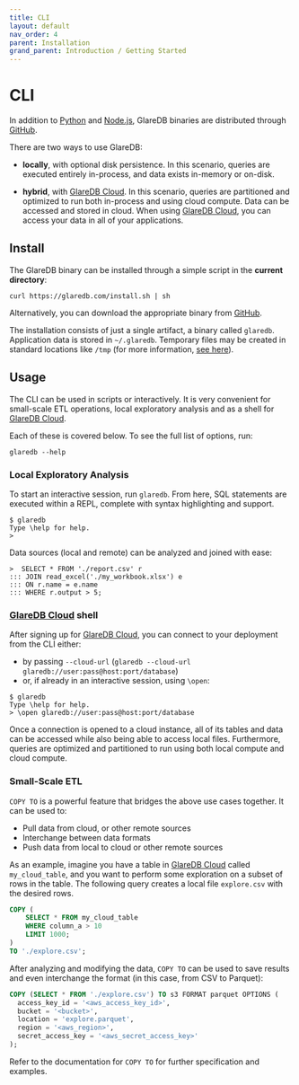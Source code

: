 ```yaml
---
title: CLI
layout: default
nav_order: 4
parent: Installation
grand_parent: Introduction / Getting Started
---
```


# CLI

In addition to [Python] and [Node.js], GlareDB binaries are distributed through
[GitHub].

There are two ways to use GlareDB:

- **locally**, with optional disk persistence. In this scenario, queries are
  executed entirely in-process, and data exists in-memory or on-disk.

- **hybrid**, with [GlareDB Cloud]. In this scenario, queries are partitioned and
  optimized to run both in-process and using cloud compute. Data can be accessed
  and stored in cloud. When using [GlareDB Cloud], you can access your data
  in all of your applications.

## Install

The GlareDB binary can be installed through a simple script in the **current
directory**:

```shell
curl https://glaredb.com/install.sh | sh
```

Alternatively, you can download the appropriate binary from [GitHub].

The installation consists of just a single artifact, a binary called `glaredb`.
Application data is stored in `~/.glaredb`. Temporary files may be created in
standard locations like `/tmp` (for more information,
[see here](https://doc.rust-lang.org/std/env/fn.temp_dir.html)).

## Usage

The CLI can be used in scripts or interactively. It is very convenient for
small-scale ETL operations, local exploratory analysis and as a shell for
[GlareDB Cloud].

Each of these is covered below. To see the full list of options, run:

```shell
glaredb --help
```

### Local Exploratory Analysis

To start an interactive session, run `glaredb`. From here, SQL statements are
executed within a REPL, complete with syntax highlighting and support.

```shell
$ glaredb
Type \help for help.
>
```

Data sources (local and remote) can be analyzed and joined with ease:

```shell
>  SELECT * FROM './report.csv' r
::: JOIN read_excel('./my_workbook.xlsx') e
::: ON r.name = e.name
::: WHERE r.output > 5;
```

### [GlareDB Cloud] shell

After signing up for [GlareDB Cloud], you can connect to your deployment from
the CLI either:

- by passing `--cloud-url` (`glaredb --cloud-url glaredb://user:pass@host:port/database`)
- or, if already in an interactive session, using `\open`:

```shell
$ glaredb
Type \help for help.
> \open glaredb://user:pass@host:port/database
```

Once a connection is opened to a cloud instance, all of its tables and data
can be accessed while also being able to access local files. Furthermore,
queries are optimized and partitioned to run using both local compute and
cloud compute.

### Small-Scale ETL

`COPY TO` is a powerful feature that bridges the above use cases together. It
can be used to:

- Pull data from cloud, or other remote sources
- Interchange between data formats
- Push data from local to cloud or other remote sources

As an example, imagine you have a table in [GlareDB Cloud] called
`my_cloud_table`, and you want to perform some exploration on a subset of rows
in the table. The following query creates a local file `explore.csv` with the
desired rows.

```sql
COPY (
    SELECT * FROM my_cloud_table
    WHERE column_a > 10
    LIMIT 1000;
)
TO './explore.csv';
```

After analyzing and modifying the data, `COPY TO` can be used to save results
and even interchange the format (in this case, from CSV to Parquet):

```sql
COPY (SELECT * FROM './explore.csv') TO s3 FORMAT parquet OPTIONS (
  access_key_id = '<aws_access_key_id>',
  bucket = '<bucket>',
  location = 'explore.parquet',
  region = '<aws_region>',
  secret_access_key = '<aws_secret_access_key>'
);
```

<!-- TODO: Add Copy To doc link -->

Refer to the documentation for `COPY TO` for further specification and examples.

[Python]: /introduction/installation/python-bindings.html
[Node.js]: /introduction/installation/node_bindings.html
[GitHub]: https://github.com/GlareDB/glaredb/releases
[GlareDB Cloud]: https://console.glaredb.com
